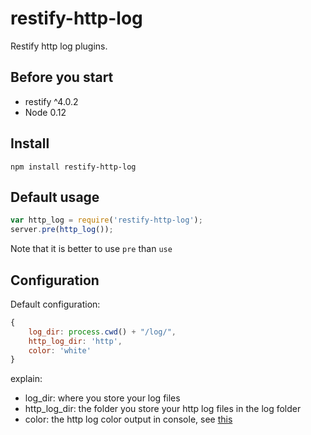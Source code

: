 # restify-http-log
Restify http log plugins.

## Before you start
* restify ^4.0.2  
* Node 0.12

## Install
```
npm install restify-http-log  
```

## Default usage
```js
var http_log = require('restify-http-log');  
server.pre(http_log());  
```
Note that it is better to use `pre` than `use`    

## Configuration
Default configuration:  
```js
{
	log_dir: process.cwd() + "/log/",
	http_log_dir: 'http',
	color: 'white'
}
```
explain:  
* log_dir: where you store your log files  
* http_log_dir: the folder you store your http log files in the log folder  
* color: the http log color output in console, see [this](https://www.npmjs.com/package/colors)  